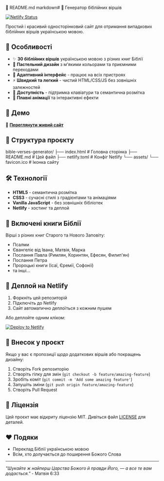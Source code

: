 📄 README.md
markdown# 📖 Генератор біблійних віршів

[![Netlify Status](https://api.netlify.com/api/v1/badges/ваш-badge-id/deploy-status)](https://app.netlify.com/sites/ваш-site-name/deploys)

Простий і красивий односторінковий сайт для отримання випадкових біблійних віршів українською мовою.

## 🌟 Особливості

- ✨ **30 біблійних віршів** українською мовою з різних книг Біблії
- 🎨 **Пастельний дизайн** з м'якими кольорами та приємними переходами
- 📱 **Адаптивний інтерфейс** - працює на всіх пристроях
- ⚡ **Швидкий та легкий** - чистий HTML/CSS/JS без зовнішніх залежностей
- 🎯 **Доступність** - підтримка клавіатури та семантична розмітка
- 💫 **Плавні анімації** та інтерактивні ефекти

## 🚀 Демо

🔗 **[Переглянути живий сайт](https://ваш-site-name.netlify.app)**

## 📁 Структура проєкту
bible-verses-generator/
├── index.html          # Головна сторінка
├── README.md           # Цей файл
├── netlify.toml        # Конфіг Netlify
└── assets/
└── favicon.ico     # Іконка сайту

## 🛠 Технології

- **HTML5** - семантична розмітка
- **CSS3** - сучасні стилі з градієнтами та анімаціями
- **Vanilla JavaScript** - без зовнішніх бібліотек
- **Netlify** - хостинг та деплой

## 📖 Включені книги Біблії

Вірші з різних книг Старого та Нового Заповіту:
- Псалми
- Євангеліє від Івана, Матвія, Марка
- Послання Павла (Римлян, Коринтян, Ефесян, Филип'ян)
- Послання Петра
- Пророцькі книги (Ісаї, Єремії, Софонії)
- та інші...

## 🚀 Деплой на Netlify

1. Форкніть цей репозиторій
2. Підключіть до Netlify
3. Сайт автоматично деплоїться з кожним пушем

Або деплойте одним кліком:

[![Deploy to Netlify](https://www.netlify.com/img/deploy/button.svg)](https://app.netlify.com/start/deploy?repository=https://github.com/ваш-username/bible-verses-generator)

## 🤝 Внесок у проєкт

Якщо у вас є пропозиції щодо додаткових віршів або покращень дизайну:

1. Створіть Fork репозиторію
2. Створіть гілку для змін (`git checkout -b feature/amazing-feature`)
3. Зробіть коміт (`git commit -m 'Add some amazing feature'`)
4. Запушіть зміни (`git push origin feature/amazing-feature`)
5. Створіть Pull Request

## 📝 Ліцензія

Цей проєкт має відкриту ліцензію MIT. Дивіться файл [LICENSE](LICENSE) для деталей.

## ❤️ Подяки

- Переклад Біблії українською мовою
- Всім, хто долучається до поширення Божого Слова

---

*"Шукайте ж найперш Царства Божого й правди Його, — а все те вам додасться."* - Матвія 6:33

